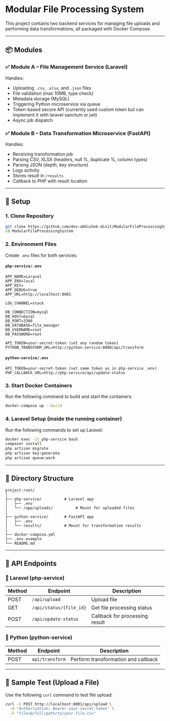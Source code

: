 # Modular File Processing System

This project contains two backend services for managing file uploads and performing data transformations, all packaged with Docker Compose.

---

## 📦 Modules

### ✅ Module A – File Management Service (Laravel)
Handles:
- Uploading `.csv`, `.xlsx`, and `.json` files
- File validation (max 10MB, type check)
- Metadata storage (MySQL)
- Triggering Python microservice via queue
- Token-based secure API (currently used custom token but can implement it with laravel sanctum or jwt)
- Async job dispatch

### ✅ Module B – Data Transformation Microservice (FastAPI)
Handles:
- Receiving transformation job
- Parsing CSV, XLSX (headers, null %, duplicate %, column types)
- Parsing JSON (depth, key structure)
- Logs activity
- Stores result in `/results`
- Callback to PHP with result location

---

## 🚀 Setup

### 1. Clone Repository
```bash
git clone https://github.com/dev-abhishek-dixit/ModularFileProcessingSystem.git
cd ModularFileProcessingSystem
```

### 2. Environment Files
Create `.env` files for both services:

#### `php-service/.env`
```env
APP_NAME=Laravel
APP_ENV=local
APP_KEY=
APP_DEBUG=true
APP_URL=http://localhost:8001

LOG_CHANNEL=stack

DB_CONNECTION=mysql
DB_HOST=mysql
DB_PORT=3306
DB_DATABASE=file_manager
DB_USERNAME=root
DB_PASSWORD=root

API_TOKEN=your-secret-token (set any random token)
PYTHON_TRANSFORM_URL=http://python-service:8000/api/transform
```

#### `python-service/.env`
```env
API_TOKEN=your-secret-token (set same token as in php-service .env)
PHP_CALLBACK_URL=http://php-service/api/update-status
```

### 3. Start Docker Containers
Run the following command to build and start the containers:
```bash
docker-compose up --build
```

### 4. Laravel Setup (inside the running container)
Run the following commands to set up Laravel:
```bash
docker exec -it php-service bash
composer install
php artisan migrate
php artisan key:generate
php artisan queue:work
```

---

## 📂 Directory Structure
```plaintext
project-root/
│
├── php-service/          # Laravel app
│   ├── .env
│   └── /app/uploads/          # Mount for uploaded files
│
├── python-service/       # FastAPI app
│   ├── .env
│   └── results/          # Mount for transformation results
│
├── docker-compose.yml
├── .env.example
└── README.md
```

---

## 🔗 API Endpoints

### 📁 Laravel (php-service)
| Method | Endpoint               | Description                     |
|--------|-------------------------|---------------------------------|
| POST   | `/api/upload`          | Upload file                    |
| GET    | `/api/status/{file_id}`| Get file processing status      |
| POST   | `/api/update-status`   | Callback for processing result |

### 🧪 Python (python-service)
| Method | Endpoint     | Description                     |
|--------|--------------|---------------------------------|
| POST   | `api/transform` | Perform transformation and callback |

---

## 🧪 Sample Test (Upload a File)
Use the following `curl` command to test file upload:
```bash
curl -X POST http://localhost:8001/api/upload \
  -H "Authorization: Bearer your-secret-token" \
  -F "file=@/full/path/to/your-file.csv"
```